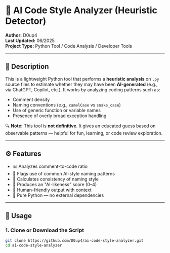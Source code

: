# 🧠 AI Code Style Analyzer (Heuristic Detector)

**Author:** D0up4       
**Last Updated:** 06/2025  
**Project Type:** Python Tool / Code Analysis / Developer Tools

---

## 📘 Description

This is a lightweight Python tool that performs a **heuristic analysis** on `.py` source files to estimate whether they may have been **AI-generated** (e.g., via ChatGPT, Copilot, etc.). It works by analyzing coding patterns such as:

- Comment density
- Naming conventions (e.g., `camelCase` vs `snake_case`)
- Use of generic function or variable names
- Presence of overly broad exception handling

🔍 **Note:** This tool is **not definitive**. It gives an educated guess based on observable patterns — helpful for fun, learning, or code review exploration.

---

## ⚙️ Features

- 📊 Analyzes comment-to-code ratio
- 📛 Flags use of common AI-style naming patterns
- 🎯 Calculates consistency of naming style
- 🧠 Produces an "AI-likeness" score (0–4)
- 💬 Human-friendly output with context
- 🐍 Pure Python — no external dependencies

---

## 🚀 Usage

### 1. Clone or Download the Script

```bash
git clone https://github.com/D0up4/ai-code-style-analyzer.git
cd ai-code-style-analyzer
